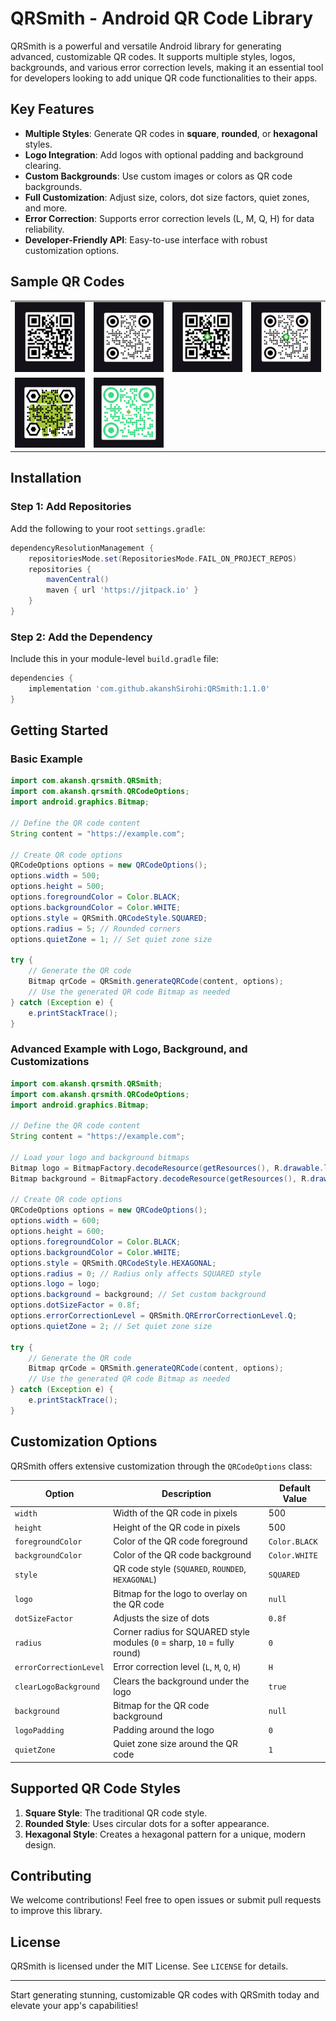 # QRSmith - Android QR Code Library

QRSmith is a powerful and versatile Android library for generating advanced, customizable QR codes. It supports multiple styles, logos, backgrounds, and various error correction levels, making it an essential tool for developers looking to add unique QR code functionalities to their apps.

## Key Features

- **Multiple Styles**: Generate QR codes in **square**, **rounded**, or **hexagonal** styles.
- **Logo Integration**: Add logos with optional padding and background clearing.
- **Custom Backgrounds**: Use custom images or colors as QR code backgrounds.
- **Full Customization**: Adjust size, colors, dot size factors, quiet zones, and more.
- **Error Correction**: Supports error correction levels (L, M, Q, H) for data reliability.
- **Developer-Friendly API**: Easy-to-use interface with robust customization options.

## Sample QR Codes
<table>
    <tr>
        <td><img src="https://github.com/akanshSirohi/QRSmith/blob/master/samples/QR-1.jpg?raw=true" width="200" /></td>
        <td><img src="https://github.com/akanshSirohi/QRSmith/blob/master/samples/QR-2.jpg?raw=true" width="200" /></td>
        <td><img src="https://github.com/akanshSirohi/QRSmith/blob/master/samples/QR-3.jpg?raw=true" width="200" /></td>
        <td><img src="https://github.com/akanshSirohi/QRSmith/blob/master/samples/QR-4.jpg?raw=true" width="200" /></td>
    </tr>
    <tr>
        <td><img src="https://github.com/akanshSirohi/QRSmith/blob/master/samples/QR-5.png?raw=true" width="200" /></td>
        <td><img src="https://github.com/akanshSirohi/QRSmith/blob/master/samples/QR-6.png?raw=true" width="200" /></td>
    </tr>
</table>

## Installation

### Step 1: Add Repositories

Add the following to your root `settings.gradle`:

```groovy
dependencyResolutionManagement {
    repositoriesMode.set(RepositoriesMode.FAIL_ON_PROJECT_REPOS)
    repositories {
        mavenCentral()
        maven { url 'https://jitpack.io' }
    }
}
```

### Step 2: Add the Dependency

Include this in your module-level `build.gradle` file:

```groovy
dependencies {
    implementation 'com.github.akanshSirohi:QRSmith:1.1.0'
}
```

## Getting Started

### Basic Example

```java
import com.akansh.qrsmith.QRSmith;
import com.akansh.qrsmith.QRCodeOptions;
import android.graphics.Bitmap;

// Define the QR code content
String content = "https://example.com";

// Create QR code options
QRCodeOptions options = new QRCodeOptions();
options.width = 500;
options.height = 500;
options.foregroundColor = Color.BLACK;
options.backgroundColor = Color.WHITE;
options.style = QRSmith.QRCodeStyle.SQUARED;
options.radius = 5; // Rounded corners
options.quietZone = 1; // Set quiet zone size

try {
    // Generate the QR code
    Bitmap qrCode = QRSmith.generateQRCode(content, options);
    // Use the generated QR code Bitmap as needed
} catch (Exception e) {
    e.printStackTrace();
}
```

### Advanced Example with Logo, Background, and Customizations

```java
import com.akansh.qrsmith.QRSmith;
import com.akansh.qrsmith.QRCodeOptions;
import android.graphics.Bitmap;

// Define the QR code content
String content = "https://example.com";

// Load your logo and background bitmaps
Bitmap logo = BitmapFactory.decodeResource(getResources(), R.drawable.logo);
Bitmap background = BitmapFactory.decodeResource(getResources(), R.drawable.background);

// Create QR code options
QRCodeOptions options = new QRCodeOptions();
options.width = 600;
options.height = 600;
options.foregroundColor = Color.BLACK;
options.backgroundColor = Color.WHITE;
options.style = QRSmith.QRCodeStyle.HEXAGONAL;
options.radius = 0; // Radius only affects SQUARED style
options.logo = logo;
options.background = background; // Set custom background
options.dotSizeFactor = 0.8f;
options.errorCorrectionLevel = QRSmith.QRErrorCorrectionLevel.Q;
options.quietZone = 2; // Set quiet zone size

try {
    // Generate the QR code
    Bitmap qrCode = QRSmith.generateQRCode(content, options);
    // Use the generated QR code Bitmap as needed
} catch (Exception e) {
    e.printStackTrace();
}
```

## Customization Options

QRSmith offers extensive customization through the `QRCodeOptions` class:

| Option                 | Description                                       | Default Value |
| ---------------------- | ------------------------------------------------- | ------------- |
| `width`                | Width of the QR code in pixels                    | 500           |
| `height`               | Height of the QR code in pixels                   | 500           |
| `foregroundColor`      | Color of the QR code foreground                   | `Color.BLACK` |
| `backgroundColor`      | Color of the QR code background                   | `Color.WHITE` |
| `style`                | QR code style (`SQUARED`, `ROUNDED`, `HEXAGONAL`) | `SQUARED`     |
| `logo`                 | Bitmap for the logo to overlay on the QR code     | `null`        |
| `dotSizeFactor`        | Adjusts the size of dots                          | `0.8f`        |
| `radius`              | Corner radius for SQUARED style modules (`0` = sharp, `10` = fully round) | `0` |
| `errorCorrectionLevel` | Error correction level (`L`, `M`, `Q`, `H`)       | `H`           |
| `clearLogoBackground`  | Clears the background under the logo              | `true`        |
| `background`           | Bitmap for the QR code background                 | `null`        |
| `logoPadding`          | Padding around the logo                           | `0`           |
| `quietZone`            | Quiet zone size around the QR code                | `1`           |

## Supported QR Code Styles

1. **Square Style**: The traditional QR code style.
2. **Rounded Style**: Uses circular dots for a softer appearance.
3. **Hexagonal Style**: Creates a hexagonal pattern for a unique, modern design.

## Contributing

We welcome contributions! Feel free to open issues or submit pull requests to improve this library.

## License

QRSmith is licensed under the MIT License. See `LICENSE` for details.

---

Start generating stunning, customizable QR codes with QRSmith today and elevate your app's capabilities!


